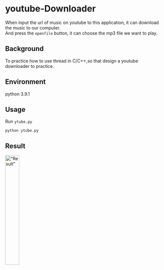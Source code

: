# youtube-Downloader
When input the url of music on youtube to this application, it can download the music to our computer.<br>
And press the `openfile` button, it can choose the mp3 file we want to play.


## Background
To practice how to use thread in C/C++,so that design a youtube downloader to practice.

## Environment
python 3.9.1

## Usage
Run `ytube.py`
```
python ytube.py
```

## Result
<img src="https://user-images.githubusercontent.com/83528766/204103047-702549da-97c1-469b-bfa8-c9a5ed7842e6.png" alt= “Result” width="30%" height="30%">
